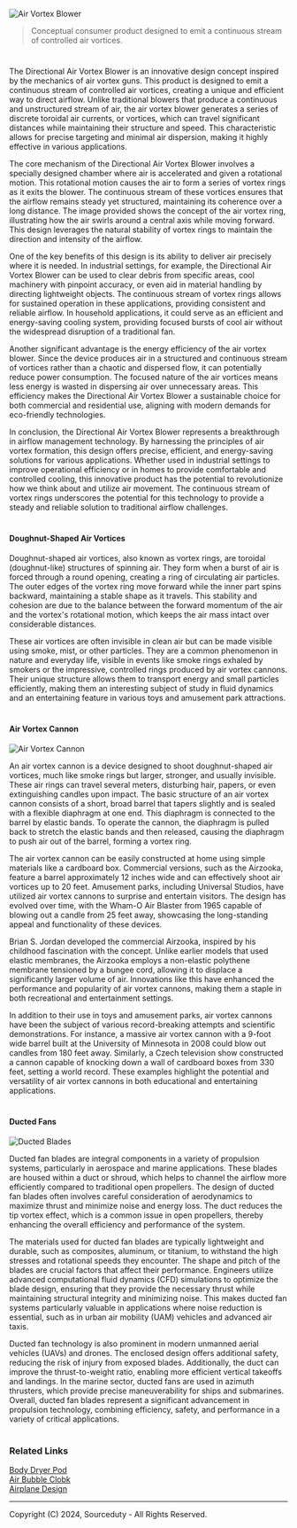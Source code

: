 ![Air Vortex Blower](https://github.com/sourceduty/Air_Vortex_Blower/assets/123030236/4a1689ab-d7ed-4413-b761-398d0a86e209)

> Conceptual consumer product designed to emit a continuous stream of controlled air vortices.

#

The Directional Air Vortex Blower is an innovative design concept inspired by the mechanics of air vortex guns. This product is designed to emit a continuous stream of controlled air vortices, creating a unique and efficient way to direct airflow. Unlike traditional blowers that produce a continuous and unstructured stream of air, the air vortex blower generates a series of discrete toroidal air currents, or vortices, which can travel significant distances while maintaining their structure and speed. This characteristic allows for precise targeting and minimal air dispersion, making it highly effective in various applications.

The core mechanism of the Directional Air Vortex Blower involves a specially designed chamber where air is accelerated and given a rotational motion. This rotational motion causes the air to form a series of vortex rings as it exits the blower. The continuous stream of these vortices ensures that the airflow remains steady yet structured, maintaining its coherence over a long distance. The image provided shows the concept of the air vortex ring, illustrating how the air swirls around a central axis while moving forward. This design leverages the natural stability of vortex rings to maintain the direction and intensity of the airflow.

One of the key benefits of this design is its ability to deliver air precisely where it is needed. In industrial settings, for example, the Directional Air Vortex Blower can be used to clear debris from specific areas, cool machinery with pinpoint accuracy, or even aid in material handling by directing lightweight objects. The continuous stream of vortex rings allows for sustained operation in these applications, providing consistent and reliable airflow. In household applications, it could serve as an efficient and energy-saving cooling system, providing focused bursts of cool air without the widespread disruption of a traditional fan.

Another significant advantage is the energy efficiency of the air vortex blower. Since the device produces air in a structured and continuous stream of vortices rather than a chaotic and dispersed flow, it can potentially reduce power consumption. The focused nature of the air vortices means less energy is wasted in dispersing air over unnecessary areas. This efficiency makes the Directional Air Vortex Blower a sustainable choice for both commercial and residential use, aligning with modern demands for eco-friendly technologies.

In conclusion, the Directional Air Vortex Blower represents a breakthrough in airflow management technology. By harnessing the principles of air vortex formation, this design offers precise, efficient, and energy-saving solutions for various applications. Whether used in industrial settings to improve operational efficiency or in homes to provide comfortable and controlled cooling, this innovative product has the potential to revolutionize how we think about and utilize air movement. The continuous stream of vortex rings underscores the potential for this technology to provide a steady and reliable solution to traditional airflow challenges.

#
#### Doughnut-Shaped Air Vortices

Doughnut-shaped air vortices, also known as vortex rings, are toroidal (doughnut-like) structures of spinning air. They form when a burst of air is forced through a round opening, creating a ring of circulating air particles. The outer edges of the vortex ring move forward while the inner part spins backward, maintaining a stable shape as it travels. This stability and cohesion are due to the balance between the forward momentum of the air and the vortex's rotational motion, which keeps the air mass intact over considerable distances.

These air vortices are often invisible in clean air but can be made visible using smoke, mist, or other particles. They are a common phenomenon in nature and everyday life, visible in events like smoke rings exhaled by smokers or the impressive, controlled rings produced by air vortex cannons. Their unique structure allows them to transport energy and small particles efficiently, making them an interesting subject of study in fluid dynamics and an entertaining feature in various toys and amusement park attractions.

#
#### Air Vortex Cannon

![Air Vortex Cannon](https://github.com/sourceduty/Air_Vortex_Blower/assets/123030236/49b718a0-676a-4668-a99f-aefc22a1bbfa)

An air vortex cannon is a device designed to shoot doughnut-shaped air vortices, much like smoke rings but larger, stronger, and usually invisible. These air rings can travel several meters, disturbing hair, papers, or even extinguishing candles upon impact. The basic structure of an air vortex cannon consists of a short, broad barrel that tapers slightly and is sealed with a flexible diaphragm at one end. This diaphragm is connected to the barrel by elastic bands. To operate the cannon, the diaphragm is pulled back to stretch the elastic bands and then released, causing the diaphragm to push air out of the barrel, forming a vortex ring.

The air vortex cannon can be easily constructed at home using simple materials like a cardboard box. Commercial versions, such as the Airzooka, feature a barrel approximately 12 inches wide and can effectively shoot air vortices up to 20 feet. Amusement parks, including Universal Studios, have utilized air vortex cannons to surprise and entertain visitors. The design has evolved over time, with the Wham-O Air Blaster from 1965 capable of blowing out a candle from 25 feet away, showcasing the long-standing appeal and functionality of these devices.

Brian S. Jordan developed the commercial Airzooka, inspired by his childhood fascination with the concept. Unlike earlier models that used elastic membranes, the Airzooka employs a non-elastic polythene membrane tensioned by a bungee cord, allowing it to displace a significantly larger volume of air. Innovations like this have enhanced the performance and popularity of air vortex cannons, making them a staple in both recreational and entertainment settings.

In addition to their use in toys and amusement parks, air vortex cannons have been the subject of various record-breaking attempts and scientific demonstrations. For instance, a massive air vortex cannon with a 9-foot wide barrel built at the University of Minnesota in 2008 could blow out candles from 180 feet away. Similarly, a Czech television show constructed a cannon capable of knocking down a wall of cardboard boxes from 330 feet, setting a world record. These examples highlight the potential and versatility of air vortex cannons in both educational and entertaining applications.

#
#### Ducted Fans

![Ducted Blades](https://github.com/sourceduty/Air_Vortex_Blower/assets/123030236/9cb7e485-73b3-4dee-a6a1-cd08d15e8e97)

Ducted fan blades are integral components in a variety of propulsion systems, particularly in aerospace and marine applications. These blades are housed within a duct or shroud, which helps to channel the airflow more efficiently compared to traditional open propellers. The design of ducted fan blades often involves careful consideration of aerodynamics to maximize thrust and minimize noise and energy loss. The duct reduces the tip vortex effect, which is a common issue in open propellers, thereby enhancing the overall efficiency and performance of the system.

The materials used for ducted fan blades are typically lightweight and durable, such as composites, aluminum, or titanium, to withstand the high stresses and rotational speeds they encounter. The shape and pitch of the blades are crucial factors that affect their performance. Engineers utilize advanced computational fluid dynamics (CFD) simulations to optimize the blade design, ensuring that they provide the necessary thrust while maintaining structural integrity and minimizing noise. This makes ducted fan systems particularly valuable in applications where noise reduction is essential, such as in urban air mobility (UAM) vehicles and advanced air taxis.

Ducted fan technology is also prominent in modern unmanned aerial vehicles (UAVs) and drones. The enclosed design offers additional safety, reducing the risk of injury from exposed blades. Additionally, the duct can improve the thrust-to-weight ratio, enabling more efficient vertical takeoffs and landings. In the marine sector, ducted fans are used in azimuth thrusters, which provide precise maneuverability for ships and submarines. Overall, ducted fan blades represent a significant advancement in propulsion technology, combining efficiency, safety, and performance in a variety of critical applications.

#
### Related Links

[Body Dryer Pod](https://github.com/sourceduty/Body_Dryer_Pod)
<br>
[Air Bubble Clobk](https://github.com/sourceduty/Air_Bubble_Clock)
<br>
[Airplane Design](https://github.com/sourceduty/Airplane_Design)

***
Copyright (C) 2024, Sourceduty - All Rights Reserved.
